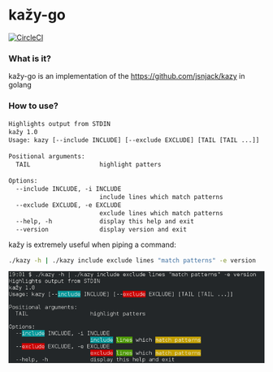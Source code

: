 kažy-go
====

[![CircleCI](https://circleci.com/gh/jsnjack/kazy-go.svg?style=svg)](https://circleci.com/gh/jsnjack/kazy-go)

### What is it?
kažy-go is an implementation of the https://github.com/jsnjack/kazy in golang

### How to use?
```
Highlights output from STDIN
kažy 1.0
Usage: kazy [--include INCLUDE] [--exclude EXCLUDE] [TAIL [TAIL ...]]

Positional arguments:
  TAIL                   highlight patters

Options:
  --include INCLUDE, -i INCLUDE
                         include lines which match patterns
  --exclude EXCLUDE, -e EXCLUDE
                         exclude lines which match patterns
  --help, -h             display this help and exit
  --version              display version and exit

```
kažy is extremely useful when piping a command:
```bash
./kazy -h | ./kazy include exclude lines "match patterns" -e version
```
![ScreenShot](https://raw.githubusercontent.com/jsnjack/kazy-go/master/screenshot.png)
